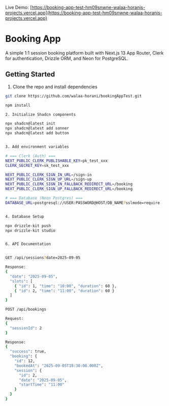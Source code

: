 Live Demo: [https://booking-app-test-hm09snwne-walaa-horanis-projects.vercel.app](https://booking-app-test-hm09snwne-walaa-horanis-projects.vercel.app)


# Booking App

A simple 1:1 session booking platform built with Next.js 13 App Router, Clerk for authentication, Drizzle ORM, and Neon for PostgreSQL.

## Getting Started

1. Clone the repo and install dependencies

```bash
git clone https://github.com/walaa-horani/bookingAppTest.git

npm install

2. Initialize Shadcn components

npx shadcn@latest init 
npx shadcn@latest add sonner
npx shadcn@latest add button


3. Add environment variables

# === Clerk (Auth) ===
NEXT_PUBLIC_CLERK_PUBLISHABLE_KEY=pk_test_xxx
CLERK_SECRET_KEY=sk_test_xxx

NEXT_PUBLIC_CLERK_SIGN_IN_URL=/sign-in
NEXT_PUBLIC_CLERK_SIGN_UP_URL=/sign-up
NEXT_PUBLIC_CLERK_SIGN_IN_FALLBACK_REDIRECT_URL=/booking
NEXT_PUBLIC_CLERK_SIGN_UP_FALLBACK_REDIRECT_URL=/booking

# === Database (Neon Postgres) ===
DATABASE_URL=postgresql://USER:PASSWORD@HOST/DB_NAME?sslmode=require


4. Database Setup

npx drizzle-kit push
npx drizzle-kit studio


6. API Documentation


GET /api/sessions?date=2025-09-05

Response:
{
  "date": "2025-09-05",
  "slots": [
    { "id": 1, "time": "10:00", "duration": 60 },
    { "id": 2, "time": "11:00", "duration": 60 }
  ]
}

POST /api/bookings

Request:
{
  "sessionId": 2
}

Response:
{
  "success": true,
  "booking": {
    "id": 12,
    "bookedAt": "2025-09-05T18:30:00.000Z",
    "session": {
      "id": 2,
      "date": "2025-09-05",
      "startTime": "11:00"
    }
  }
}





